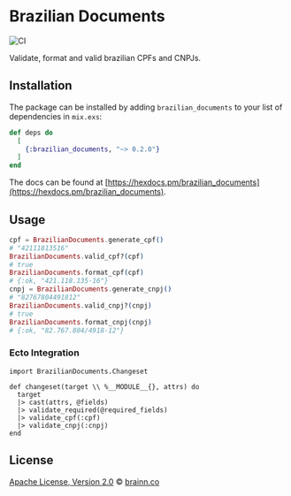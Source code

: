 # Brazilian Documents

![CI](https://github.com/brainn-co/brazilian_documents/workflows/CI/badge.svg?branch=master)

Validate, format and valid brazilian CPFs and CNPJs.

## Installation

The package can be installed by adding `brazilian_documents` to your list of dependencies in `mix.exs`:

```elixir
def deps do
  [
    {:brazilian_documents, "~> 0.2.0"}
  ]
end
```

The docs can be found at [https://hexdocs.pm/brazilian_documents](https://hexdocs.pm/brazilian_documents).

## Usage

```elixir
cpf = BrazilianDocuments.generate_cpf()
# "42111813516"
BrazilianDocuments.valid_cpf?(cpf)
# true
BrazilianDocuments.format_cpf(cpf)
# {:ok, "421.118.135-16"}
cnpj = BrazilianDocuments.generate_cnpj()
# "82767804491812"
BrazilianDocuments.valid_cnpj?(cnpj)
# true
BrazilianDocuments.format_cnpj(cnpj)
# {:ok, "82.767.804/4918-12"}
```

### Ecto Integration

```
import BrazilianDocuments.Changeset

def changeset(target \\ %__MODULE__{}, attrs) do
  target
  |> cast(attrs, @fields)
  |> validate_required(@required_fields)
  |> validate_cpf(:cpf)
  |> validate_cnpj(:cnpj)
end
```

## License

[Apache License, Version 2.0](LICENSE) © [brainn.co](https://github.com/brainn-co)
